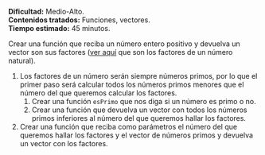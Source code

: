 **Dificultad:** Medio-Alto.\
**Contenidos tratados:** Funciones, vectores.\
**Tiempo estimado:** 45 minutos.

Crear una función que reciba un número entero positivo y devuelva un vector son sus factores ([ver aquí](https://matematica.fandom.com/wiki/Descomposicion_de_numeros_naturales_en_factores) que son los factores de un número natural).

 1. Los factores de un número serán siempre números primos, por lo que el primer paso será calcular todos los números primos menores que el número del que queremos calcular los factores.
    1. Crear una función `esPrimo` que nos diga si un número es primo o no.
    2. Crear una función que devuelva un vector con todos los números primos inferiores al número del que queremos hallar los factores.
 2. Crear una función que reciba como parámetros el número del que queremos hallar los factores y el vector de números primos y devuelva un vector con los factores.
